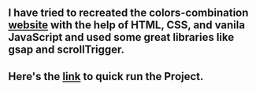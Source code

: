 ## I have tried to recreated the colors-combination [website](https://lnkd.in/gfg_jGvg) with the help of HTML, CSS, and vanila JavaScript and used some great libraries like gsap and scrollTrigger.

## Here's the [link](https://colors-web.netlify.app) to quick run the Project.
